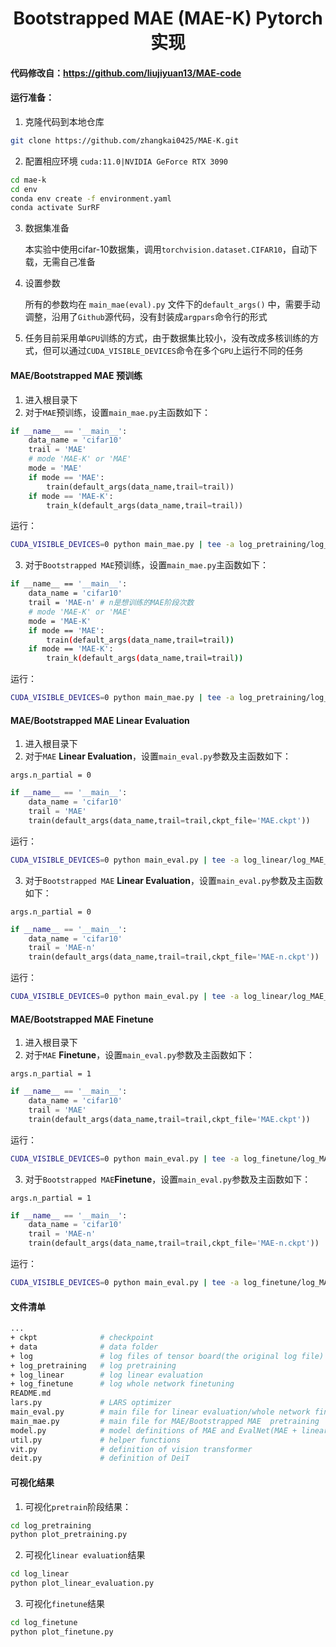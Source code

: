 <center><h1>Bootstrapped MAE (MAE-K) Pytorch实现</h1></center>

#### 代码修改自：https://github.com/liujiyuan13/MAE-code

#### 运行准备：

1. 克隆代码到本地仓库

```bash
git clone https://github.com/zhangkai0425/MAE-K.git
```

2. 配置相应环境   `cuda:11.0|NVIDIA GeForce RTX 3090` 

```bash
cd mae-k
cd env
conda env create -f environment.yaml
conda activate SurRF
```

3. 数据集准备

   本实验中使用cifar-10数据集，调用`torchvision.dataset.CIFAR10`，自动下载，无需自己准备

4. 设置参数

   所有的参数均在 `main_mae(eval).py` 文件下的`default_args()` 中，需要手动调整，沿用了`Github`源代码，没有封装成`argpars`命令行的形式

5. 任务目前采用单`GPU`训练的方式，由于数据集比较小，没有改成多核训练的方式，但可以通过`CUDA_VISIBLE_DEVICES`命令在多个`GPU`上运行不同的任务

#### MAE/Bootstrapped MAE 预训练

1. 进入根目录下
2. 对于`MAE`预训练，设置`main_mae.py`主函数如下：

```python
if __name__ == '__main__':
    data_name = 'cifar10'
    trail = 'MAE'
    # mode 'MAE-K' or 'MAE'
    mode = 'MAE'
    if mode == 'MAE':
        train(default_args(data_name,trail=trail))
    if mode == 'MAE-K':
        train_k(default_args(data_name,trail=trail))
```

运行：

```bash
CUDA_VISIBLE_DEVICES=0 python main_mae.py | tee -a log_pretraining/log_MAE.txt    # train MAE encoder
```

3. 对于`Bootstrapped MAE`预训练，设置`main_mae.py`主函数如下：

```bash
if __name__ == '__main__':
    data_name = 'cifar10'
    trail = 'MAE-n' # n是想训练的MAE阶段次数
    # mode 'MAE-K' or 'MAE'
    mode = 'MAE-K'
    if mode == 'MAE':
        train(default_args(data_name,trail=trail))
    if mode == 'MAE-K':
        train_k(default_args(data_name,trail=trail))
```

运行：

```bash
CUDA_VISIBLE_DEVICES=0 python main_mae.py | tee -a log_pretraining/log_MAE_n.txt    # train MAE encoder
```

#### MAE/Bootstrapped MAE  Linear Evaluation

1. 进入根目录下
2. 对于`MAE` **Linear Evaluation**，设置`main_eval.py`参数及主函数如下：

`args.n_partial = 0`

```python
if __name__ == '__main__':
    data_name = 'cifar10'
    trail = 'MAE'
    train(default_args(data_name,trail=trail,ckpt_file='MAE.ckpt'))
```

运行：

```bash
CUDA_VISIBLE_DEVICES=0 python main_eval.py | tee -a log_linear/log_MAE_Linear.txt   # Linear Evaluation
```

3. 对于`Bootstrapped MAE` **Linear Evaluation**，设置`main_eval.py`参数及主函数如下：

`args.n_partial = 0`

```python
if __name__ == '__main__':
    data_name = 'cifar10'
    trail = 'MAE-n'
    train(default_args(data_name,trail=trail,ckpt_file='MAE-n.ckpt'))
```

运行：

```bash
CUDA_VISIBLE_DEVICES=0 python main_eval.py | tee -a log_linear/log_MAE_n_Linear.txt  # Linear Evaluation
```

#### MAE/Bootstrapped MAE Finetune

1. 进入根目录下
2. 对于`MAE` **Finetune**，设置`main_eval.py`参数及主函数如下：

`args.n_partial = 1`

```python
if __name__ == '__main__':
    data_name = 'cifar10'
    trail = 'MAE'
    train(default_args(data_name,trail=trail,ckpt_file='MAE.ckpt'))
```

运行：

```bash
CUDA_VISIBLE_DEVICES=0 python main_eval.py | tee -a log_finetune/log_MAE_Finetune.txt   # Finetune
```

3. 对于`Bootstrapped MAE`**Finetune**，设置`main_eval.py`参数及主函数如下：

`args.n_partial = 1`

```python
if __name__ == '__main__':
    data_name = 'cifar10'
    trail = 'MAE-n'
    train(default_args(data_name,trail=trail,ckpt_file='MAE-n.ckpt'))
```

运行：

```bash
CUDA_VISIBLE_DEVICES=0 python main_eval.py | tee -a log_finetune/log_MAE_n_Finetune.txt  # Finetune
```

#### 文件清单

```bash
...
+ ckpt              # checkpoint
+ data              # data folder
+ log               # log files of tensor board(the original log file)
+ log_pretraining   # log pretraining 
+ log_linear        # log linear evaluation
+ log_finetune      # log whole network finetuning
README.md 
lars.py             # LARS optimizer
main_eval.py        # main file for linear evaluation/whole network finetuning
main_mae.py         # main file for MAE/Bootstrapped MAE  pretraining
model.py            # model definitions of MAE and EvalNet(MAE + linear network)
util.py             # helper functions
vit.py              # definition of vision transformer
deit.py             # definition of DeiT
```


#### 可视化结果

1. 可视化`pretrain`阶段结果：

```bash
cd log_pretraining
python plot_pretraining.py
```

2. 可视化`linear evaluation`结果

```bash
cd log_linear
python plot_linear_evaluation.py
```

3. 可视化`finetune`结果

```bash
cd log_finetune
python plot_finetune.py
```
